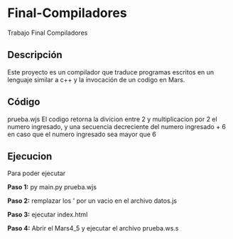 # Final-Compiladores
Trabajo Final Compiladores
## Descripción
Este proyecto es un compilador que traduce programas escritos en un lenguaje similar a c++ y la invocación de un codigo en Mars.

## Código
prueba.wjs
El codigo retorna  la divicion entre 2 y multiplicacion por 2 el numero ingresado, y una secuencia decreciente del numero ingresado + 6 en caso que el numero ingresado sea mayor que 6 

## Ejecucion
Para poder ejecutar

**Paso 1:**
py main.py prueba.wjs

**Paso 2:**
remplazar los ' por un vacio en el archivo datos.js

**Paso 3:**
ejecutar index.html

**Paso 4:**
Abrir el Mars4_5 y ejecutar el archivo prueba.ws.s








